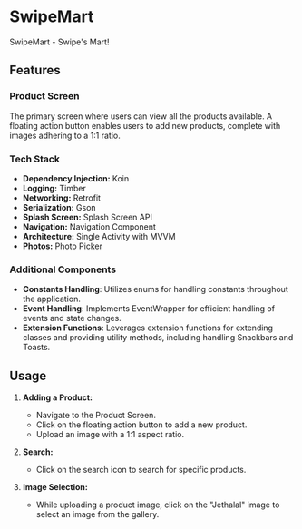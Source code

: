 # SwipeMart

SwipeMart - Swipe's Mart!

## Features

### Product Screen

The primary screen where users can view all the products available. A floating action button enables users to add new products, complete with images adhering to a 1:1 ratio.

### Tech Stack

- **Dependency Injection:** Koin
- **Logging:** Timber
- **Networking:** Retrofit
- **Serialization:** Gson
- **Splash Screen:** Splash Screen API
- **Navigation:** Navigation Component
- **Architecture:** Single Activity with MVVM
- **Photos:** Photo Picker

### Additional Components
- **Constants Handling**: Utilizes enums for handling constants throughout the application.
- **Event Handling**: Implements EventWrapper for efficient handling of events and state changes.
- **Extension Functions**: Leverages extension functions for extending classes and providing utility methods, including handling Snackbars and Toasts.

## Usage

1. **Adding a Product:**
   - Navigate to the Product Screen.
   - Click on the floating action button to add a new product.
   - Upload an image with a 1:1 aspect ratio.

2. **Search:**
   - Click on the search icon to search for specific products.

3. **Image Selection:**
   - While uploading a product image, click on the "Jethalal" image to select an image from the gallery.
